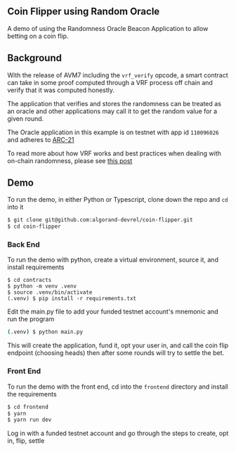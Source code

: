 Coin Flipper using Random Oracle
---------------------------------

A demo of using the Randomness Oracle Beacon Application to allow betting on a coin flip.


## Background

With the release of AVM7 including the `vrf_verify` opcode, a smart contract can take in some proof computed through a VRF process off chain and verify that it was computed honestly.

The application that verifies and stores the randomness can be treated as an oracle and other applications may call it to get the random value for a given round.

The Oracle application in this example is on testnet with app id `​110096026` and adheres to [ARC-21](https://arc.algorand.foundation/ARCs/arc-0021)

To read more about how VRF works and best practices when dealing with on-chain randomness, please see [this post](https://developer.algorand.org/articles/usage-and-best-practices-for-randomness-beacon/)


## Demo
To run the demo, in either Python or Typescript, clone down the repo and `cd` into it
```sh
$ git clone git@github.com:algorand-devrel/coin-flipper.git
$ cd coin-flipper
```

### Back End 

To run the demo with python, create a virtual environment, source it, and install requirements

```
$ cd contracts
$ python -m venv .venv
$ source .venv/bin/activate
(.venv) $ pip install -r requirements.txt
```

Edit the main.py file to add your funded testnet account's mnemonic and run the program

```sh
(.venv) $ python main.py
```

This will create the application, fund it, opt your user in, and call the coin flip endpoint (choosing heads) then after some rounds will try to settle the bet.

### Front End 

To run the demo with the front end, cd into the `frontend` directory and install the requirements

```sh
$ cd frontend 
$ yarn
$ yarn run dev
```

Log in with a funded testnet account and go through the steps to create, opt in, flip, settle